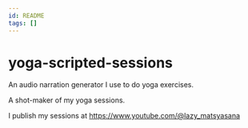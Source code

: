 ```yaml
---
id: README
tags: []
---
```


# yoga-scripted-sessions

An audio narration generator I use to do yoga exercises.

A shot-maker of my yoga sessions.

I publish my sessions at https://www.youtube.com/@lazy_matsyasana